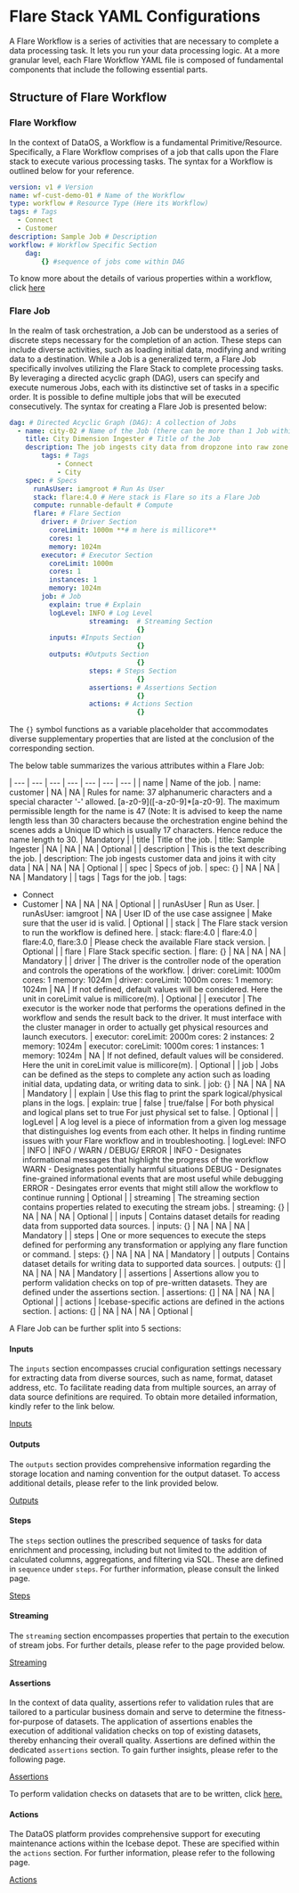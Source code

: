 # Flare Stack YAML Configurations


A Flare Workflow is a series of activities that are necessary to complete a data processing task. It lets you run your data processing logic. At a more granular level, each Flare Workflow YAML file is composed of fundamental components that include the following essential parts.

## Structure of Flare Workflow

### **Flare Workflow**

In the context of DataOS, a Workflow is a fundamental Primitive/Resource. Specifically, a Flare Workflow comprises of a job that calls upon the Flare stack to execute various processing tasks. The syntax for a Workflow is outlined below for your reference.

```yaml
version: v1 # Version
name: wf-cust-demo-01 # Name of the Workflow
type: workflow # Resource Type (Here its Workflow)
tags: # Tags
  - Connect
  - Customer
description: Sample Job # Description 
workflow: # Workflow Specific Section
	dag:
		{} #sequence of jobs come within DAG
```

To know more about the details of various properties within a workflow, click [here](../../workflow.md) 

### **Flare Job**

In the realm of task orchestration, a Job can be understood as a series of discrete steps necessary for the completion of an action. These steps can include diverse activities, such as loading initial data, modifying and writing data to a destination. While a Job is a generalized term, a Flare Job specifically involves utilizing the Flare Stack to complete processing tasks. By leveraging a directed acyclic graph (DAG), users can specify and execute numerous Jobs, each with its distinctive set of tasks in a specific order. It is possible to define multiple jobs that will be executed consecutively. The syntax for creating a Flare Job is presented below:

```yaml
dag: # Directed Acyclic Graph (DAG): A collection of Jobs
  - name: city-02 # Name of the Job (there can be more than 1 Job within a DAG that can run on different stacks)
    title: City Dimension Ingester # Title of the Job
    description: The job ingests city data from dropzone into raw zone # Description
		tags: # Tags
			- Connect
			- City
    spec: # Specs
      runAsUser: iamgroot # Run As User
      stack: flare:4.0 # Here stack is Flare so its a Flare Job
      compute: runnable-default # Compute
      flare: # Flare Section
        driver: # Driver Section
          coreLimit: 1000m **# m here is millicore**
          cores: 1
          memory: 1024m
        executor: # Executor Section
          coreLimit: 1000m
          cores: 1
          instances: 1
          memory: 1024m
        job: # Job
          explain: true # Explain
          logLevel: INFO # Log Level
					streaming:  # Streaming Section
								{}
          inputs: #Inputs Section
								{}
          outputs: #Outputs Section
								{}
					steps: # Steps Section
								{}
					assertions: # Assertions Section
								{}
					actions: # Actions Section
								{}
```

The `{}` symbol functions as a variable placeholder that accommodates diverse supplementary properties that are listed at the conclusion of the corresponding section.

The below table summarizes the various attributes within a Flare Job:

| --- | --- | --- | --- | --- | --- | --- |
| name | Name of the job. | name: customer | NA | NA | Rules for name: 37 alphanumeric characters and a special character '-' allowed. [a-z0-9]([-a-z0-9]*[a-z0-9]. The maximum permissible length for the name is 47 (Note: It is advised to keep the name length less than 30 characters because the orchestration engine behind the scenes adds a Unique ID which is usually 17 characters. Hence reduce the name length to 30. | Mandatory |
| title | Title of the job. | title: Sample Ingester | NA | NA | NA | Optional |
| description | This is the text describing the job. | description: The job ingests customer data and joins it with city data | NA | NA | NA | Optional |
| spec | Specs of job. | spec:
    {} | NA | NA | NA | Mandatory |
| tags | Tags for the job. | tags:
   - Connect
   - Customer | NA | NA | NA | Optional |
| runAsUser | Run as User. | runAsUser: iamgroot | NA | User ID of the use case assignee | Make sure that the user id is valid. | Optional |
| stack | The Flare stack version to run the workflow is defined here.  | stack: flare:4.0 | flare:4.0 | flare:4.0, flare:3.0 | Please check the available Flare stack version. | Optional |
| flare | Flare Stack specific section. | flare: 
     {} | NA | NA | NA | Mandatory |
| driver | The driver is the controller node of the operation and controls the operations of the workflow. | driver:
  coreLimit: 1000m
  cores: 1
  memory: 1024m | driver:
  coreLimit: 1000m
  cores: 1
  memory: 1024m | NA | If not defined, default values will be considered. Here the unit in coreLimit value is millicore(m). | Optional |
| executor | The executor is the worker node that performs the operations defined in the workflow and sends the result back to the driver. It must interface with the cluster manager in order to actually get physical resources and launch executors. | executor:
  coreLimit: 2000m
  cores: 2
  instances: 2
  memory: 1024m | executor:
  coreLimit: 1000m
  cores: 1
  instances: 1
  memory: 1024m | NA | If not defined, default values will be considered. Here the unit in coreLimit value is millicore(m). | Optional |
| job | Jobs can be defined as the steps to complete any action such as loading initial data, updating data, or writing data to sink. | job:
    {} | NA | NA | NA | Mandatory |
| explain | Use this flag to print the spark logical/physical plans in the logs.  | explain: true | false | true/false | For both physical and logical plans set to true
For just physical set to false. | Optional |
| logLevel | A log level is a piece of information from a given log message that distinguishes log events from each other. It helps in finding runtime issues with your Flare workflow and in troubleshooting. | logLevel: INFO | INFO | INFO / WARN / DEBUG/ ERROR | INFO - Designates informational messages that highlight the progress of the workflow
WARN - Designates potentially harmful situations
DEBUG - Designates fine-grained informational events that are most useful while debugging
ERROR - Desingates error events that might still allow the workflow to continue running | Optional |
| streaming | The streaming section contains properties related to executing the stream jobs. | streaming:
    {} | NA | NA | NA | Optional |
| inputs | Contains dataset details for reading data from supported data sources. | inputs:
     {} | NA | NA | NA | Mandatory |
| steps | One or more sequences to execute the steps defined for performing any transformation or applying any flare function or command. | steps:
     {} | NA | NA | NA | Mandatory |
| outputs | Contains dataset details for writing data to supported data sources. | outputs:
     {] | NA | NA | NA | Mandatory |
| assertions | Assertions allow you to perform validation checks on top of pre-written datasets. They are defined under the assertions section.  | assertions:
     {] | NA | NA | NA | Optional |
| actions | Icebase-specific actions are defined in the actions section. | actions:
     {] | NA | NA | NA | Optional |

A Flare Job can be further split into 5 sections:

#### **Inputs**

The `inputs` section encompasses crucial configuration settings necessary for extracting data from diverse sources, such as name, format, dataset address, etc. To facilitate reading data from multiple sources, an array of data source definitions are required. To obtain more detailed information, kindly refer to the link below.

[Inputs](./configurations/inputs.md)

#### **Outputs**

The `outputs` section provides comprehensive information regarding the storage location and naming convention for the output dataset. To access additional details, please refer to the link provided below.

[Outputs](./configurations/outputs.md)

#### **Steps**

The `steps` section outlines the prescribed sequence of tasks for data enrichment and processing, including but not limited to the addition of calculated columns, aggregations, and filtering via SQL. These are defined in `sequence` under `steps`. For further information, please consult the linked page.

[Steps](./configurations/steps.md)

#### **Streaming**

The `streaming` section encompasses properties that pertain to the execution of stream jobs. For further details, please refer to the page provided below.

[Streaming](./configurations/streaming.md)

#### **Assertions**

In the context of data quality, assertions refer to validation rules that are tailored to a particular business domain and serve to determine the fitness-for-purpose of datasets. The application of assertions enables the execution of additional validation checks on top of existing datasets, thereby enhancing their overall quality. Assertions are defined within the dedicated `assertions` section. To gain further insights, please refer to the following page.

[Assertions](./configurations/assertions.md)

To perform validation checks on datasets that are to be written, click [here.](./case_scenario/data_quality_jobs.md#pre-sink-assertions)

#### **Actions**

The DataOS platform provides comprehensive support for executing maintenance actions within the Icebase depot. These are specified within the `actions` section. For further information, please refer to the following page.

[Actions](./configurations/actions.md)